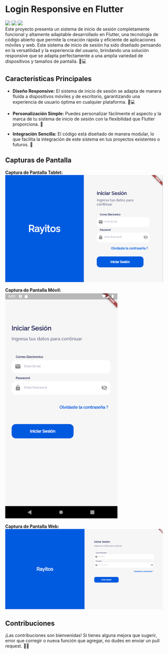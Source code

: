 # Login Responsive en Flutter

<img src="https://img.shields.io/badge/Dart-0175C2?style=for-the-badge&logo=dart&logoColor=white" /> <img src="https://img.shields.io/badge/Flutter-02569B?style=for-the-badge&logo=flutter&logoColor=white" /> 
<img src="https://img.shields.io/badge/Visual_Studio_Code-0078D4?style=for-the-badge&logo=visual%20studio%20code&logoColor=white" /> 
<br>
Este proyecto presenta un sistema de inicio de sesión completamente funcional y altamente adaptable desarrollado en Flutter, una tecnología de código abierto que permite la creación rápida y eficiente de aplicaciones móviles y web. Este sistema de inicio de sesión ha sido diseñado pensando en la versatilidad y la experiencia del usuario, brindando una solución responsive que se adapta perfectamente a una amplia variedad de dispositivos y tamaños de pantalla. 📱💻
## Características Principales

- **Diseño Responsive:** El sistema de inicio de sesión se adapta de manera fluida a dispositivos móviles y de escritorio, garantizando una experiencia de usuario óptima en cualquier plataforma. 📱💻

- **Personalización Simple:** Puedes personalizar fácilmente el aspecto y la marca de tu sistema de inicio de sesión con la flexibilidad que Flutter proporciona. 🎨
  
- **Integración Sencilla:** El código está diseñado de manera modular, lo que facilita la integración de este sistema en tus proyectos existentes o futuros. 🧩

## Capturas de Pantalla

**Captura de Pantalla Tablet:**
<br>
![Captura de Pantalla Tablet](https://github.com/emmaprofemx/LoginResponsive/blob/main/lib/images/captablet.png)

**Captura de Pantalla Móvil:**
<br>
![Captura de Pantalla Móvil](https://github.com/emmaprofemx/LoginResponsive/blob/main/lib/images/capandroid.png)

**Captura de Pantalla Web:**
<br>
![Captura de Pantalla Web](https://github.com/emmaprofemx/LoginResponsive/blob/main/lib/images/capweb.png)

## Contribuciones

¡Las contribuciones son bienvenidas! Si tienes alguna mejora que sugerir, error que corregir o nueva función que agregar, no dudes en enviar un pull request. 👏🤝






